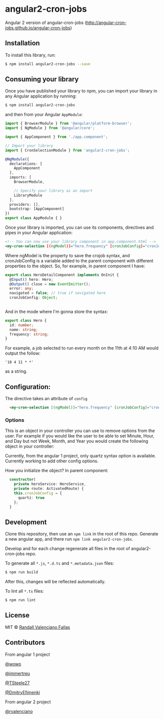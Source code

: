 # angular2-cron-jobs

Angular 2 version of angular-cron-jobs (http://angular-cron-jobs.github.io/angular-cron-jobs)

## Installation

To install this library, run:

```bash
$ npm install angular2-cron-jobs --save
```

## Consuming your library

Once you have published your library to npm, you can import your library in any Angular application by running:

```bash
$ npm install angular2-cron-jobs
```

and then from your Angular `AppModule`:

```typescript
import { BrowserModule } from '@angular/platform-browser';
import { NgModule } from '@angular/core';

import { AppComponent } from './app.component';

// Import your library
import { CronSelectionModule } from 'angular2-cron-jobs';

@NgModule({
  declarations: [
    AppComponent
  ],
  imports: [
    BrowserModule,

    // Specify your library as an import
    LibraryModule
  ],
  providers: [],
  bootstrap: [AppComponent]
})
export class AppModule { }
```

Once your library is imported, you can use its components, directives and pipes in your Angular application:

```xml
<!-- You can now use your library component in app.component.html -->
<my-cron-selection [(ngModel)]="hero.frequency" [cronJobConfig]="cronJobConfig" ngDefaultControl></my-cron-selection>
```

Where ngModel is the property to save the crojob syntax, and cronJobConfig is a variable added to the parent component with different properties to the object.
So, for example, in parent component I have:

```typescript
export class HeroDetailComponent implements OnInit {
  @Input() hero: Hero;
  @Output() close = new EventEmitter();
  error: any;
  navigated = false; // true if navigated here
  cronJobConfig: Object;
  
```

And in the mode where I'm gonna store the syntax:

```typescript
export class Hero {
  id: number;
  name: string;
  frequency: string;
}
```

For example, a job selected to run every month on the 11th at 4:10 AM would output the follow:

    '10 4 11 * *'

as a string.

## Configuration:

The directive takes an attribute of `config`

```html
  <my-cron-selection [(ngModel)]="hero.frequency" [cronJobConfig]="cronJobConfig" ngDefaultControl></my-cron-selection>
```    
### Options

This is an object in your controller you can use to remove options from the user.  For example if you would like the user to be able to set Minute, Hour, and Day but not Week, Month, and Year you would create the following object in your controller:

Currently, from the angular 1 project, only quartz syntax option is available. Currently working to add other config options.


How you initialize the object? In parent component:

```typescript
  constructor(
    private heroService: HeroService,
    private route: ActivatedRoute) {
    this.cronJobConfig = {
      quartz: true
    };
  }

```

## Development

Clone this repository, then use an `npm link` in the root of this repo.
Generate a new angular app, and there run `npm link angular2-cron-jobs`.

Develop and for each change regenerate all files in the root of angular2-cron-jobs repo.

To generate all `*.js`, `*.d.ts` and `*.metadata.json` files:

```bash
$ npm run build
```

After this, changes will be reflected automatically.

To lint all `*.ts` files:

```bash
$ npm run lint
```

## License

MIT © [Randall Valenciano Fallas](mailto:ravf.226@gmail.com)

## Contributors

From angular 1 project

[@wowo](https://github.com/wowo)

[@immertreu](https://github.com/immertreu)

[@TSteele27](https://github.com/TSteele27)

[@DmitryEfimenki](https://github.com/DmitryEfimenko)

From angular 2 project

[@rvalenciano](https://github.com/rvalenciano)


